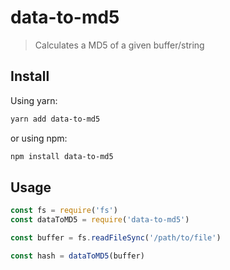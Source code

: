 # data-to-md5

> Calculates a MD5 of a given buffer/string

## Install

Using yarn:
```sh
yarn add data-to-md5
```

or using npm:
```sh
npm install data-to-md5
```

## Usage

```javascript
const fs = require('fs')
const dataToMD5 = require('data-to-md5')

const buffer = fs.readFileSync('/path/to/file')

const hash = dataToMD5(buffer)
```
